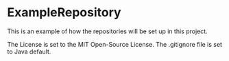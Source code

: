 ExampleRepository
=================

This is an example of how the repositories will be set up in this project.

The License is set to the MIT Open-Source License.
The .gitignore file is set to Java default.
